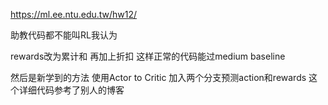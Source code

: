 https://ml.ee.ntu.edu.tw/hw12/  

助教代码都不能叫RL我认为

rewards改为累计和 再加上折扣  这样正常的代码能过medium baseline

然后是新学到的方法  使用Actor to Critic  加入两个分支预测action和rewards  这个详细代码参考了别人的博客
